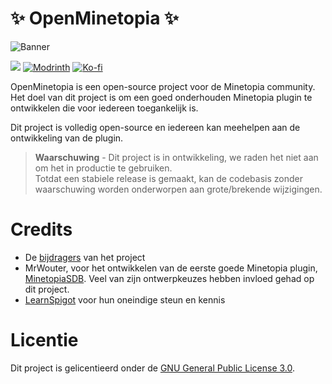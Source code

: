 # ✨ OpenMinetopia ✨

![Banner](https://ducky.media/bocE0/goNeFukA80.png/raw)

[![](https://dcbadge.limes.pink/api/server/Tz6MebCjrw)](https://discord.gg/Tz6MebCjrw) [![Modrinth](https://img.shields.io/badge/Modrinth-1D1F23?style=for-the-badge&logo=Modrinth&link=https://modrinth.com/plugin/openminetopia)](https://modrinth.com/plugin/openminetopia) [![Ko-fi](https://img.shields.io/badge/Ko--fi-F16061?style=for-the-badge&logo=ko-fi&logoColor=white&link=https://ko-fi.com/openminetopia)](https://ko-fi.com/openminetopia)

OpenMinetopia is een open-source project voor de Minetopia community. 
Het doel van dit project is om een goed onderhouden Minetopia plugin te ontwikkelen die voor iedereen toegankelijk is. 

Dit project is volledig open-source en iedereen kan meehelpen aan de ontwikkeling van de plugin.

> **Waarschuwing** - Dit project is in ontwikkeling, we raden het niet aan om het in productie te gebruiken.  
> Totdat een stabiele release is gemaakt, kan de codebasis zonder waarschuwing worden onderworpen aan grote/brekende wijzigingen.

# Credits
* De [bijdragers](https://github.com/DuranDevelopment/openminetopia/graphs/contributors) van het project
* MrWouter, voor het ontwikkelen van de eerste goede Minetopia plugin, [MinetopiaSDB](https://minetopiasdb.nl/). Veel van zijn ontwerpkeuzes hebben invloed gehad op dit project.
* [LearnSpigot](https://learnspigot.com) voor hun oneindige steun en kennis

# Licentie
Dit project is gelicentieerd onder de [GNU General Public License 3.0](LICENSE).
